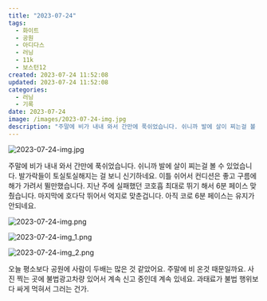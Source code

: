 ```yaml
---
title: "2023-07-24"
tags:
  - 화이트
  - 공원
  - 아디다스
  - 러닝
  - 11k
  - 보스턴12
created: 2023-07-24 11:52:08
updated: 2023-07-24 11:52:08
categories:
  - 러닝
  - 기록
date: 2023-07-24
image: /images/2023-07-24-img.jpg
description: "주말에 비가 내내 와서 간만에 푹쉬었습니다. 쉬니까 발에 살이 찌는걸 볼 수 있었습니다. 발가락들이 토실토실해지는 걸 보니 신기하네요. 이틀 쉬어서 컨디션은 좋고 구름에 해가 가려서 뛸만했습니다. 지난 주에 실패했던 코호흡 최대로 뛰기 해서 6분 페이스 맞췄습니다. 마지막에 호다닥 뛰어"
---
```


![2023-07-24-img.jpg](/images/2023-07-24-img.jpg)
 
 

주말에 비가 내내 와서 간만에 푹쉬었습니다. 쉬니까 발에 살이 찌는걸 볼 수 있었습니다. 발가락들이 토실토실해지는 걸 보니 신기하네요.
이틀 쉬어서 컨디션은 좋고 구름에 해가 가려서 뛸만했습니다. 지난 주에 실패했던 코호흡 최대로 뛰기 해서 6분 페이스 맞췄습니다. 마지막에 호다닥 뛰어서 억지로 맞춘겁니다. 아직 코로 6분 페이스는 유지가 안되네요.

 
 ![2023-07-24-img.png](/images/2023-07-24-img.png)
 
 

 
 ![2023-07-24-img_1.png](/images/2023-07-24-img_1.png)
 
 

 
 ![2023-07-24-img_2.png](/images/2023-07-24-img_2.png)
 
 

오늘 평소보다 공원에 사람이 두배는 많은 것 같았어요. 주말에 비 온것 때문일까요.
사진 찍는 곳에 불법광고차량 있어서 계속 신고 중인데 계속 있네요. 과태료가 불법 행위보다 싸게 먹혀서 그러는 건가.
